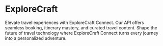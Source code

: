 # ExploreCraft
Elevate travel experiences with ExploreCraft Connect. Our API offers seamless booking, itinerary mastery, and curated travel content. Shape the future of travel technology where ExploreCraft Connect turns every journey into a personalized adventure.
